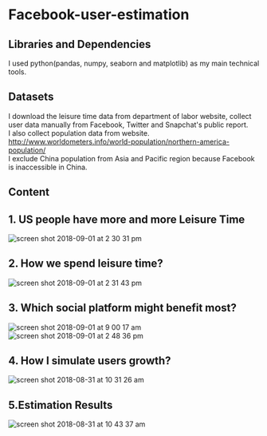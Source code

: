 # Facebook-user-estimation

## Libraries and Dependencies
I used python(pandas, numpy, seaborn and matplotlib) as my main technical tools.

## Datasets
I download the leisure time data from department of labor website, collect user data manually from Facebook, Twitter and Snapchat's public report. <br>
I also collect population data from website. http://www.worldometers.info/world-population/northern-america-population/ <br>
I exclude China population from Asia and Pacific region because Facebook is inaccessible in China.

## Content
## 1. US people have more and more Leisure Time<br>
![screen shot 2018-09-01 at 2 30 31 pm](https://user-images.githubusercontent.com/31684373/44950067-a1eb2300-adf3-11e8-91c7-752976ee3d1e.png)
<br>

## 2. How we spend leisure time?<br>
![screen shot 2018-09-01 at 2 31 43 pm](https://user-images.githubusercontent.com/31684373/44950085-c8a95980-adf3-11e8-867b-b845ef55da8c.png)
<br>

## 3. Which social platform might benefit most?<br>
![screen shot 2018-09-01 at 9 00 17 am](https://user-images.githubusercontent.com/31684373/44950164-ccd67680-adf5-11e8-86fa-9a745bf93fee.png)
<br>
![screen shot 2018-09-01 at 2 48 36 pm](https://user-images.githubusercontent.com/31684373/44950176-22128800-adf6-11e8-9bc0-f0d124f947f2.png)
<br>

## 4. How I simulate users growth?
![screen shot 2018-08-31 at 10 31 26 am](https://user-images.githubusercontent.com/31684373/44957969-ff33b280-ae8d-11e8-8e80-02930322e2a9.png)

## 5.Estimation Results
![screen shot 2018-08-31 at 10 43 37 am](https://user-images.githubusercontent.com/31684373/44950190-7a498a00-adf6-11e8-94bd-932533640f14.png)


